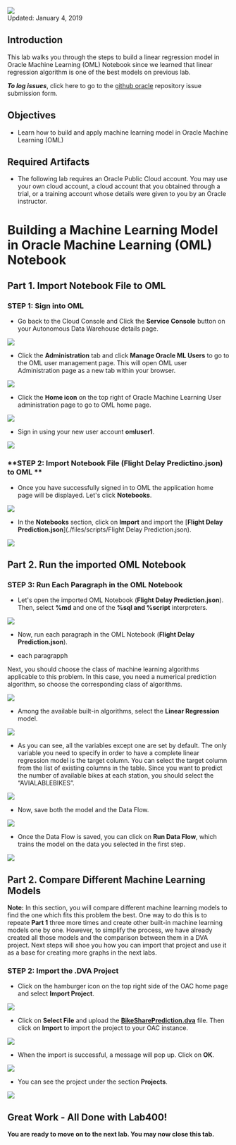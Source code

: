 ![](images/400/Picture400-lab.png)  
Updated: January 4, 2019

## Introduction

This lab walks you through the steps to build a linear regression model in Oracle Machine Learning (OML) Notebook since we learned that linear regression algorithm is one of the best models on previous lab. 

**_To log issues_**, click here to go to the [github oracle](https://github.com/oracle/learning-library/issues/new) repository issue submission form.

## Objectives
-   Learn how to build and apply machine learning model in Oracle Machine Learning (OML)

## Required Artifacts
-   The following lab requires an Oracle Public Cloud account. You may use your own cloud account, a cloud account that you obtained through a trial, or a training account whose details were given to you by an Oracle instructor.



# Building a Machine Learning Model in Oracle Machine Learning (OML) Notebook

## Part 1. Import Notebook File to OML 

### **STEP 1: Sign into OML**

-   Go back to the Cloud Console and Click the **Service Console** button on your Autonomous Data Warehouse details page.

![](./images/100/Picture100-34.jpeg)

-   Click the **Administration** tab and click **Manage Oracle ML Users** to go to the OML user management page. This will open OML user Administration page as a new tab within your browser.

![](./images/100/Picture100-35.jpeg)


- Click the **Home icon** on the top right of Oracle Machine Learning User administration page to go to OML home page.

![](./images/400/Picture400-1.jpeg)


- Sign in using your new user account **omluser1**. 

![](./images/400/Picture400-2.jpeg)


### **STEP 2: Import Notebook File (Flight Delay Predictino.json) to OML **

- Once you have successfully signed in to OML the application home page will be displayed. Let's click **Notebooks**. 

![](./images/400/Picture400-3.jpeg)


- In the **Notebooks** section, click on **Import** and import the [**Flight Delay Prediction.json**](./files/scripts/Flight Delay Prediction.json).

![](./images/400/Picture400-4.jpeg)


## Part 2. Run the imported OML Notebook

### **STEP 3: Run Each Paragraph in the OML Notebook**

- Let's open the imported OML Notebook (**Flight Delay Prediction.json**). Then, select **%md** and one of the **%sql and %script** interpreters. 

![](./images/400/Picture400-5.jpeg)

- Now, run each paragraph in the OML Notebook (**Flight Delay Prediction.json**). 



- each paragrapph 






Next, you should choose the class of machine learning algorithms applicable to this problem. In this case, you need a numerical prediction algorithm, so choose the corresponding class of algorithms.

![](./images/400/Picture400-13.png)

-   Among the available built-in algorithms, select the **Linear Regression** model.

![](./images/400/Picture400-14.png)

-   As you can see, all the variables except one are set by default. The only variable you need to specify in order to have a complete linear regression model is the target column. You can select the target column from the list of existing columns in the table. Since you want to predict the number of available bikes at each station, you should select the “AVIALABLEBIKES”.

![](./images/400/Picture400-15.png)

-   Now, save both the model and the Data Flow.

![](./images/400/Picture400-16.png)

-   Once the Data Flow is saved, you can click on **Run Data Flow**, which trains the model on the data you selected in the first step.

![](./images/400/Picture400-17.png)




## Part 2. Compare Different Machine Learning Models

**Note:** In this section, you will compare different machine learning models to find the one which fits this problem the best. One way to do this is to repeate **Part 1** three more times and create other built-in machine learning models one by one. However, to simplify the process, we have already created all those models and the comparison between them in a DVA project. Next steps will shoe you how you can import that project and use it as a base for creating more graphs in the next labs.

### **STEP 2: Import the .DVA Project**

-   Click on the hamburger icon on the top right side of the OAC home page and select **Import Project**.

![](./images/400/Picture400-21.png)

-   Click on **Select File** and upload the [**BikeSharePrediction.dva**](./files/project/BikeSharePrediction.dva) file. Then click on **Import** to import the project to your OAC instance.

![](./images/400/Picture400-22.png)

-   When the import is successful, a message will pop up. Click on **OK**.

![](./images/400/Picture400-23.png)

-   You can see the project under the section **Projects**.

![](./images/400/Picture400-24.png)



## Great Work - All Done with Lab400!
**You are ready to move on to the next lab. You may now close this tab.**
